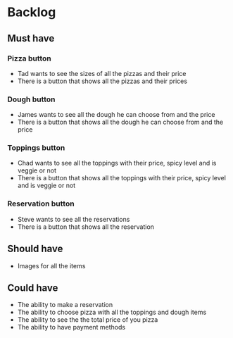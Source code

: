 # Backlog

## Must have

### Pizza button

- Tad wants to see the sizes of all the pizzas and their price
- There is a button that shows all the pizzas and their prices

### Dough button

- James wants to see all the dough he can choose from and the price
- There is a button that shows all the dough he can choose from and the price

### Toppings button

- Chad wants to see all the toppings with their price, spicy level and is veggie or not
- There is a button that shows all the toppings with their price, spicy level and is veggie or not

### Reservation button

- Steve wants to see all the reservations
- There is a button that shows all the reservation

## Should have

- Images for all the items

## Could have

- The ability to make a reservation
- The ability to choose pizza with all the toppings and dough items
- The ability to see the the total price of you pizza
- The ability to have payment methods
